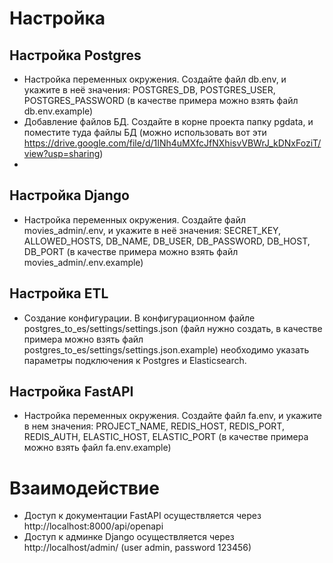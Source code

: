 # Настройка

## Настройка Postgres
- Настройка переменных окружения. Создайте файл db.env, и укажите в неё значения: POSTGRES_DB, POSTGRES_USER, POSTGRES_PASSWORD (в качестве примера можно взять файл db.env.example)
- Добавление файлов БД. Создайте в корне проекта папку pgdata, и поместите туда файлы БД (можно использовать вот эти https://drive.google.com/file/d/1INh4uMXfcJfNXhisvVBWrJ_kDNxFoziT/view?usp=sharing)
- 
## Настройка Django
- Настройка переменных окружения. Создайте файл movies_admin/.env, и укажите в неё значения: SECRET_KEY, ALLOWED_HOSTS, DB_NAME, DB_USER, DB_PASSWORD, DB_HOST, DB_PORT (в качестве примера можно взять файл movies_admin/.env.example)

## Настройка ETL
- Создание конфигурации. В конфигурационном файле postgres_to_es/settings/settings.json (файл нужно создать, в качестве примера можно взять файл postgres_to_es/settings/settings.json.example) необходимо указать параметры подключения к Postgres и Elasticsearch.

## Настройка FastAPI
- Настройка переменных окружения. Создайте файл fa.env, и укажите в нем значения: PROJECT_NAME, REDIS_HOST, REDIS_PORT, REDIS_AUTH, ELASTIC_HOST, ELASTIC_PORT (в качестве примера можно взять файл fa.env.example)

# Взаимодействие
- Доступ к документации FastAPI осуществляется через http://localhost:8000/api/openapi
- Доступ к админке Django осуществляется через http://localhost/admin/ (user admin, password 123456)
